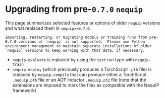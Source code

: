 # Upgrading from pre-`0.7.0` `nequip`

This page summarizes selected features or options of older `nequip` versions and what replaced them in `nequip>=0.7.0`.

```{warning}
Importing, restarting, or migrating models or training runs from pre-0.7.0 versions of `nequip` is not supported.  Please use Python environment management to maintain separate installations of older `nequip` versions to keep working with that data, if necessary.
```

 - `nequip-evaluate` is replaced by using the `test` run type with `nequip-train`
 - `nequip-deploy` (which previously produces a TorchScript `.pth` file) is replaced by `nequip-compile` that can produce either a TorchScript `.nequip.pth` file or an AOT Inductor `.nequip.pt2` file (note that the extensions are imposed to mark the files as compatible with the NequIP framework)